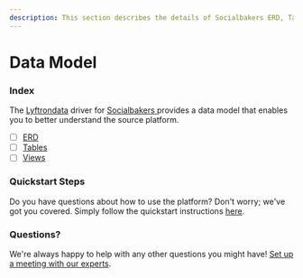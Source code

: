 ```yaml
---
description: This section describes the details of Socialbakers ERD, Tables, and Views.
---
```


# Data Model

### Index

The  [Lyftrondata](https://www.lyftrondata.com/) driver for [Socialbakers](https://www.lyftrondata.com/integration/socialbakers/)[ ](https://www.lyftrondata.com/integration/socialbakers/)provides a data model that enables you to better understand the source platform.

* [ ] [ERD](../../../marketing-analytics/socialbakers/data-model/erd.md)
* [ ] [Tables](../../../marketing-analytics/socialbakers/data-model/tables.md)
* [ ] [Views](../../../marketing-analytics/socialbakers/data-model/views.md)

### Quickstart Steps

Do you have questions about how to use the platform? Don't worry; we've got you covered. Simply follow the quickstart instructions [here](../../../../quickstart-steps.md).

### Questions? <a href="#questions" id="questions"></a>

We're always happy to help with any other questions you might have! [Set up a meeting with our experts](https://www.lyftrondata.com/book-a-meeting/).

